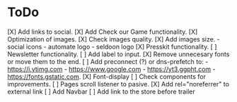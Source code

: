 # ToDo

[X] Add links to social.
[X] Add Check our Game functionality.
[X] Optimization of images.
[X] Check images quality.
[X] Add images size.
    - social icons
    - automate logo
    - seldoon logo
[X] Presskit functionality.
[ ] Newsletter functionality.
[ ] Add label to input.
[X] Remove unnecesary fonts or move them to the end.
[ ] Add preconnect (?) or dns-prefetch to:
    - https://i.ytimg.com
    - https://www.google.com
    - https://yt3.ggpht.com
    - https://fonts.gstatic.com.
[X] Font-display
[ ] Check components for improvements.
[ ] Pages scroll listener to pasive.
[X] Add rel="noreferrer" to external link
[ ] Add Navbar
[ ] Add link to the store before trailer
